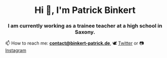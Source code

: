 <h1 align="center">Hi 👋, I'm Patrick Binkert</h1>
<h3 align="center">I am currently working as a trainee teacher at a high school in Saxony.</h3>

📫 How to reach me: **contact@binkert-patrick.de**, 🕊️ [Twitter](https://twitter.com/patrickbinkert) or 📷 [Instagram](https://instagram.com/binkertpat)

<!--
<h3>Stats:</h3>
<p>
  <img align="center" src="https://github-readme-stats.vercel.app/api/top-langs?username=binkertpat&show_icons=true&locale=en&layout=compact" alt="binkertpat"/>
</p>
<p>
  <img align="center" src="https://github-readme-stats.vercel.app/api?username=binkertpat&show_icons=true&locale=en" alt="binkertpat"/>
</p>
-->
